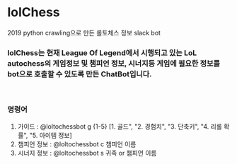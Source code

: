 # lolChess
2019 python crawling으로 만든 롤토체스 정보 slack bot

### lolChess는 현재 League Of Legend에서 시행되고 있는 LoL autochess의 게임정보 및 챔피언 정보, 시너지등 게임에 필요한 정보를 bot으로 호출할 수 있도록 만든 ChatBot입니다.

<br>

### 명령어
1. 가이드 : @loltochessbot g {1-5} [1.  골드", "2.  경험치", "3.  단축키", "4.  리롤 확률", "5.  아이템 정보]
2. 챔피언 정보 : @loltochessbot c 챔피언 이름
3. 시너지 정보 : @loltochessbot s 귀족 or 챔피언 이름
